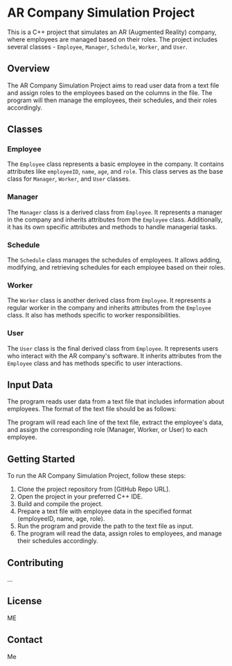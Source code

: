 # AR Company Simulation Project

This is a C++ project that simulates an AR (Augmented Reality) company, where employees are managed based on their roles. The project includes several classes - `Employee`, `Manager`, `Schedule`, `Worker`, and `User`.

## Overview

The AR Company Simulation Project aims to read user data from a text file and assign roles to the employees based on the columns in the file. The program will then manage the employees, their schedules, and their roles accordingly.

## Classes

### Employee

The `Employee` class represents a basic employee in the company. It contains attributes like `employeeID`, `name`, `age`, and `role`. This class serves as the base class for `Manager`, `Worker`, and `User` classes.

### Manager

The `Manager` class is a derived class from `Employee`. It represents a manager in the company and inherits attributes from the `Employee` class. Additionally, it has its own specific attributes and methods to handle managerial tasks.

### Schedule

The `Schedule` class manages the schedules of employees. It allows adding, modifying, and retrieving schedules for each employee based on their roles.

### Worker

The `Worker` class is another derived class from `Employee`. It represents a regular worker in the company and inherits attributes from the `Employee` class. It also has methods specific to worker responsibilities.

### User

The `User` class is the final derived class from `Employee`. It represents users who interact with the AR company's software. It inherits attributes from the `Employee` class and has methods specific to user interactions.

## Input Data

The program reads user data from a text file that includes information about employees. The format of the text file should be as follows:


The program will read each line of the text file, extract the employee's data, and assign the corresponding role (Manager, Worker, or User) to each employee.

## Getting Started

To run the AR Company Simulation Project, follow these steps:

1. Clone the project repository from [GitHub Repo URL].
2. Open the project in your preferred C++ IDE.
3. Build and compile the project.
4. Prepare a text file with employee data in the specified format (employeeID, name, age, role).
5. Run the program and provide the path to the text file as input.
6. The program will read the data, assign roles to employees, and manage their schedules accordingly.

## Contributing

...

## License

ME

## Contact

Me
